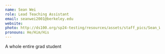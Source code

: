 ```yaml
---
name: Sean Wei
role: Lead Teaching Assistant
email: seanwei2001@berkeley.edu
website:
photo: http://ds100.org/sp24-testing/resources/assets/staff_pics/Sean_Wei.jpg
pronouns: He/Him/His
---
```


A whole entire grad student
